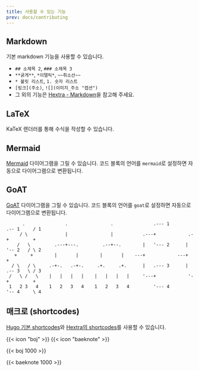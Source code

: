 ```yaml
---
title: 사용할 수 있는 기능
prev: docs/contributing
---
```


## Markdown

기본 markdown 기능을 사용할 수 있습니다.

* `## 소제목 2`, `### 소제목 3`
* `**굵게**`, `*이탤릭*`, `~~취소선~~`
* `* 불릿 리스트`, `1. 숫자 리스트`
* `[링크](주소)`, `![](이미지_주소 "캡션")`
* 그 외의 기능은 [Hextra - Markdown](https://imfing.github.io/hextra/docs/guide/markdown/)을 참고해 주세요.

## LaTeX

KaTeX 렌더러를 통해 수식을 작성할 수 있습니다.

## Mermaid

[Mermaid](https://github.com/mermaid-js/mermaid#readme) 다이어그램을 그릴 수 있습니다. 코드 블록의 언어를 `mermaid`로 설정하면 자동으로 다이어그램으로 변환됩니다.

## GoAT

[GoAT](https://github.com/bep/goat) 다이어그램을 그릴 수 있습니다. 코드 블록의 언어를 `goat`로 설정하면 자동으로 다이어그램으로 변환됩니다.

```goat
      .               .                .               .--- 1          .-- 1     / 1
     / \              |                |           .---+            .-+         +
    /   \         .---+---.         .--+--.        |   '--- 2      |   '-- 2   / \ 2
   +     +        |       |        |       |    ---+            ---+          +
  / \   / \     .-+-.   .-+-.     .+.     .+.      |   .--- 3      |   .-- 3   \ / 3
 /   \ /   \    |   |   |   |    |   |   |   |     '---+            '-+         +
 1   2 3   4    1   2   3   4    1   2   3   4         '--- 4          '-- 4     \ 4

```

## 매크로 (shortcodes)

[Hugo 기본 shortcodes](https://gohugo.io/content-management/shortcodes/)와
[Hextra의 shortcodes](https://imfing.github.io/hextra/docs/guide/shortcodes/)를 사용할 수 있습니다.

{{< icon "boj" >}} {{< icon "baeknote" >}}

{{< boj 1000 >}}

{{< baeknote 1000 >}}
